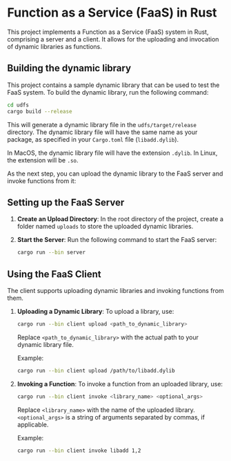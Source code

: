 # Function as a Service (FaaS) in Rust

This project implements a Function as a Service (FaaS) system in Rust, comprising a server and a client. It allows for the uploading and invocation of dynamic libraries as functions.

## Building the dynamic library
This project contains a sample dynamic library that can be used to test the FaaS system. To build the dynamic library, run the following command:
```bash
cd udfs
cargo build --release
```
This will generate a dynamic library file in the `udfs/target/release` directory. The dynamic library file will have the same name as your package, as specified in your `Cargo.toml` file (`libadd.dylib`).

In MacOS, the dynamic library file will have the extension `.dylib`. In Linux, the extension will be `.so`.

As the next step, you can upload the dynamic library to the FaaS server and invoke functions from it:

## Setting up the FaaS Server

1. **Create an Upload Directory**:
   In the root directory of the project, create a folder named `uploads` to store the uploaded dynamic libraries.

2. **Start the Server**:
   Run the following command to start the FaaS server:
   ```bash
   cargo run --bin server
   ```

## Using the FaaS Client

The client supports uploading dynamic libraries and invoking functions from them.

1. **Uploading a Dynamic Library**:
   To upload a library, use:
   ```bash
   cargo run --bin client upload <path_to_dynamic_library>
   ```
   Replace `<path_to_dynamic_library>` with the actual path to your dynamic library file.

   Example:
   ```bash
   cargo run --bin client upload /path/to/libadd.dylib
   ```

2. **Invoking a Function**:
   To invoke a function from an uploaded library, use:
   ```bash
   cargo run --bin client invoke <library_name> <optional_args>
   ```
   Replace `<library_name>` with the name of the uploaded library. `<optional_args>` is a string of arguments separated by commas, if applicable.

   Example:
   ```bash
   cargo run --bin client invoke libadd 1,2
   ```